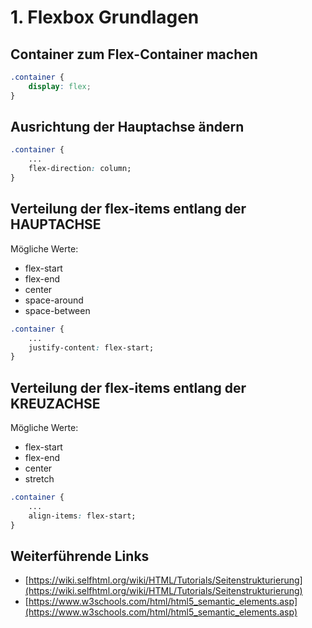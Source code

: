 # 1. Flexbox Grundlagen

## Container zum Flex-Container machen

```css
.container {
    display: flex;
}
```
## Ausrichtung der Hauptachse ändern

```css
.container {
    ...
    flex-direction: column;
}
```

## Verteilung der flex-items entlang der HAUPTACHSE

Mögliche Werte:
- flex-start
- flex-end
- center
- space-around
- space-between

```css
.container {
    ...
    justify-content: flex-start;
}
```

## Verteilung der flex-items entlang der KREUZACHSE

Mögliche Werte:
- flex-start
- flex-end
- center
- stretch

```css
.container {
    ...
    align-items: flex-start;
}
```





## Weiterführende Links

- [https://wiki.selfhtml.org/wiki/HTML/Tutorials/Seitenstrukturierung](https://wiki.selfhtml.org/wiki/HTML/Tutorials/Seitenstrukturierung)
- [https://www.w3schools.com/html/html5_semantic_elements.asp](https://www.w3schools.com/html/html5_semantic_elements.asp)